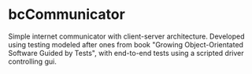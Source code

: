 # bcCommunicator
Simple internet communicator with client-server architecture. Developed using testing modeled after ones from book "Growing Object-Orientated Software Guided by Tests", with end-to-end tests using a scripted driver controlling gui. 
